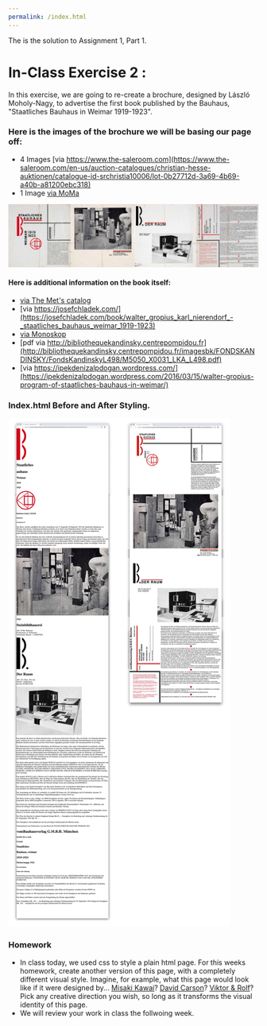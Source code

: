 ```yaml
---
permalink: /index.html
---
```

The is the solution to Assignment 1, Part 1.


# In-Class Exercise 2 :

In this exercise, we are going to re-create a brochure, designed by László Moholy-Nagy, to advertise the first book published by the Bauhaus, "Staatliches Bauhaus in Weimar 1919-1923".

### Here is the images of the brochure we will be basing our page off:
- 4 Images [via https://www.the-saleroom.com](https://www.the-saleroom.com/en-us/auction-catalogues/christian-hesse-auktionen/catalogue-id-srchristia10006/lot-0b27712d-3a69-4b69-a40b-a81200ebc318)
- 1 Image [via MoMa](https://www.moma.org/collection/works/8078)

![Original Brochure by Moholy-Nagy](https://github.com/patshiu/PSAM-exercise2/blob/style/_reference/Stattlliches-Bauhaus-Brochure-Stitched.jpg?raw=true)

#### Here is additional information on the book itself:
- [via The Met's catalog](https://www.metmuseum.org/toah/works-of-art/2001.392/)
- [via https://josefchladek.com/](https://josefchladek.com/book/walter_gropius_karl_nierendorf_-_staatliches_bauhaus_weimar_1919-1923)
- [via Monoskop](https://monoskop.org/log/?p=11943)
- [pdf via http://bibliothequekandinsky.centrepompidou.fr](http://bibliothequekandinsky.centrepompidou.fr/imagesbk/FONDSKANDINSKY/FondsKandinskyL498/M5050_X0031_LKA_L498.pdf)
- [via https://ipekdenizalpdogan.wordpress.com/](https://ipekdenizalpdogan.wordpress.com/2016/03/15/walter-gropius-program-of-staatliches-bauhaus-in-weimar/)

### Index.html Before and After Styling.
![Before and After](https://github.com/patshiu/PSAM-exercise2/blob/style/_reference/Before-After.jpg?raw=true)


### Homework
- In class today, we used css to style a plain html page. For this weeks homework, create another version of this page, with a completely different visual style. Imagine, for example, what this page would look like if it were designed by... [Misaki Kawai](https://www.google.com/search?safe=active&biw=1368&bih=943&tbm=isch&sa=1&ei=eSdTXKDBKpKe5gLc2ZP4CQ&q=misaki+kawai&oq=MisKawai&gs_l=img.3.0.0i7i30l3j0i5i30.23809.27531..29110...0.0..0.143.905.2j6....1..1....1..gws-wiz-img.......35i39j0i67j0j0i7i10i30j0i8i7i30.nbiAsmZwusI)? [David Carson](https://www.google.com/search?q=david+carson&safe=active&source=lnms&tbm=isch&sa=X&ved=0ahUKEwion4qmvZjgAhVSq1kKHc8KBaUQ_AUIDigB&biw=1368&bih=943)? [Viktor & Rolf](https://www.dezeen.com/2019/01/29/viktor-rolf-fashion-statements-haute-couture-spring-summer-2019/)? Pick any creative direction you wish, so long as it transforms the visual identity of this page.
- We will review your work in class the follwoing week.

